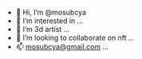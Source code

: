 - 👋 Hi, I’m @mosubcya
- 👀 I’m interested in ...
- 🌱 I’m 3d artist ...
- 💞️ I’m looking to collaborate on nft ...
- 📫 mosubcya@gmail.com ...

<!---
mosubcya/mosubcya is a ✨ special ✨ repository because its `README.md` (this file) appears on your GitHub profile.
You can click the Preview link to take a look at your changes.
--->
